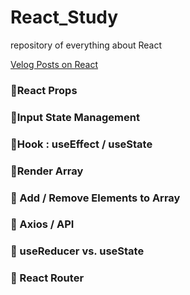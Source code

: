 # React_Study

repository of everything about React

[Velog Posts on React](https://velog.io/@jiselectric?tag=React)

### 📍React Props 

### 📍Input State Management

### 📍Hook : useEffect / useState 

### 📍Render Array 

### 📍 Add / Remove Elements to Array

### 📍 Axios / API 

### 📍 useReducer vs. useState

### 📍 React Router
